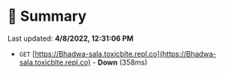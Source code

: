 # 📖 Summary
Last updated: **4/8/2022, 12:31:06 PM**

- `GET` [https://Bhadwa-sala.toxicblte.repl.co](https://Bhadwa-sala.toxicblte.repl.co) - **Down** (358ms)
